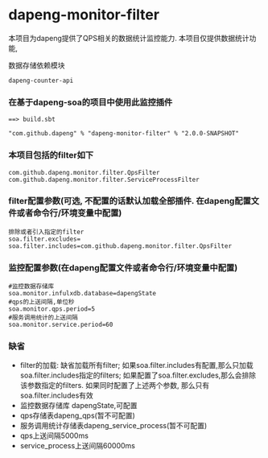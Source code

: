 # dapeng-monitor-filter
本项目为dapeng提供了QPS相关的数据统计监控能力.
本项目仅提供数据统计功能,

数据存储依赖模块
```sbtshell
dapeng-counter-api
```

### 在基于dapeng-soa的项目中使用此监控插件

```sbtshell
==> build.sbt

"com.github.dapeng" % "dapeng-monitor-filter" % "2.0.0-SNAPSHOT"
```
### 本项目包括的filter如下
```$xslt
com.github.dapeng.monitor.filter.QpsFilter
com.github.dapeng.monitor.filter.ServiceProcessFilter
```
### filter配置参数(可选, 不配置的话默认加载全部插件. 在dapeng配置文件或者命令行/环境变量中配置)
```$xslt
排除或者引入指定的filter
soa.filter.excludes=
soa.filter.includes=com.github.dapeng.monitor.filter.QpsFilter

```
### 监控配置参数(在dapeng配置文件或者命令行/环境变量中配置)
```$xslt
#监控数据存储库
soa.monitor.infulxdb.database=dapengState
#qps的上送间隔,单位秒
soa.monitor.qps.period=5
#服务调用统计的上送间隔
soa.monitor.service.period=60
```
### 缺省
- filter的加载:
  缺省加载所有filter;
  如果soa.filter.includes有配置,那么只加载soa.filter.includes指定的filters;
  如果配置了soa.filter.excludes,那么会排除该参数指定的filters.
  如果同时配置了上述两个参数, 那么只有soa.filter.includes有效
- 监控数据存储库 dapengState,可配置
- qps存储表dapeng_qps(暂不可配置)
- 服务调用统计存储表dapeng_service_process(暂不可配置)
- qps上送间隔5000ms
- service_process上送间隔60000ms